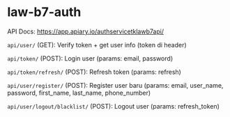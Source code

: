 # law-b7-auth

API Docs: https://app.apiary.io/authservicetklawb7api/

```api/user/``` (GET): Verify token + get user info (token di header)

```api/token/``` (POST): Login user (params: email, password)

```api/token/refresh/``` (POST): Refresh token (params: refresh)

```api/user/register/``` (POST): Register user baru (params: email, user_name, password, first_name, last_name, phone_number)

```api/user/logout/blacklist/``` (POST): Logout user (params: refresh_token)
